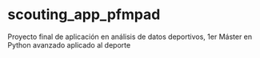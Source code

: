 # scouting_app_pfmpad
Proyecto final de aplicación en análisis de datos deportivos, 1er Máster en Python avanzado aplicado al deporte
